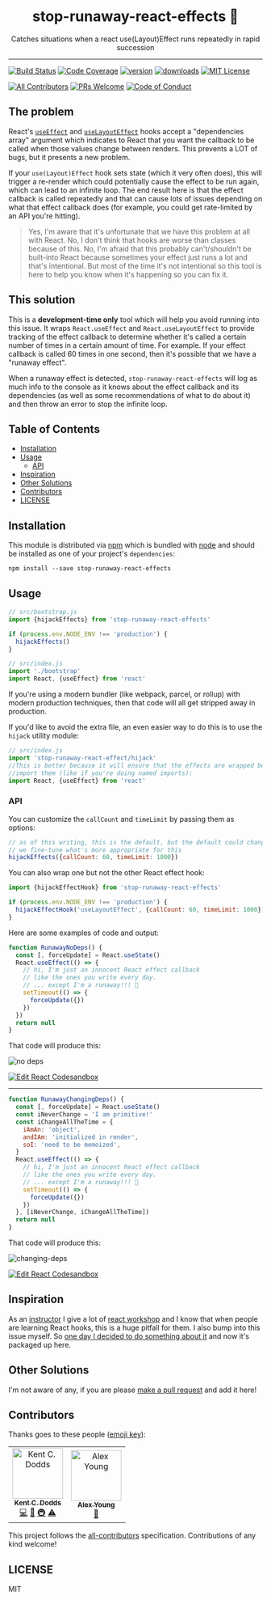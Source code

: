 <div align="center">
<h1>stop-runaway-react-effects 🏃</h1>

<p>Catches situations when a react use(Layout)Effect runs repeatedly in rapid
succession</p>

</div>

<hr />

[![Build Status][build-badge]][build]
[![Code Coverage][coverage-badge]][coverage]
[![version][version-badge]][package] [![downloads][downloads-badge]][npmtrends]
[![MIT License][license-badge]][license]

[![All Contributors](https://img.shields.io/badge/all_contributors-2-orange.svg?style=flat-square)](#contributors)
[![PRs Welcome][prs-badge]][prs] [![Code of Conduct][coc-badge]][coc]

## The problem

React's [`useEffect`](https://reactjs.org/docs/hooks-reference.html#useeffect)
and
[`useLayoutEffect`](https://reactjs.org/docs/hooks-reference.html#uselayouteffect)
hooks accept a "dependencies array" argument which indicates to React that you
want the callback to be called when those values change between renders. This
prevents a LOT of bugs, but it presents a new problem.

If your `use(Layout)Effect` hook sets state (which it very often does), this
will trigger a re-render which could potentially cause the effect to be run
again, which can lead to an infinite loop. The end result here is that the
effect callback is called repeatedly and that can cause lots of issues depending
on what that effect callback does (for example, you could get rate-limited by an
API you're hitting).

> Yes, I'm aware that it's unfortunate that we have this problem at all with
> React. No, I don't think that hooks are worse than classes because of this.
> No, I'm afraid that this probably can't/shouldn't be built-into React because
> sometimes your effect just runs a lot and that's intentional. But most of the
> time it's not intentional so this tool is here to help you know when it's
> happening so you can fix it.

## This solution

This is a **development-time only** tool which will help you avoid running into
this issue. It wraps `React.useEffect` and `React.useLayoutEffect` to provide
tracking of the effect callback to determine whether it's called a certain
number of times in a certain amount of time. For example. If your effect
callback is called 60 times in one second, then it's possible that we have a
"runaway effect".

When a runaway effect is detected, `stop-runaway-react-effects` will log as much
info to the console as it knows about the effect callback and its dependencies
(as well as some recommendations of what to do about it) and then throw an error
to stop the infinite loop.

## Table of Contents

<!-- START doctoc generated TOC please keep comment here to allow auto update -->
<!-- DON'T EDIT THIS SECTION, INSTEAD RE-RUN doctoc TO UPDATE -->

- [Installation](#installation)
- [Usage](#usage)
  - [API](#api)
- [Inspiration](#inspiration)
- [Other Solutions](#other-solutions)
- [Contributors](#contributors)
- [LICENSE](#license)

<!-- END doctoc generated TOC please keep comment here to allow auto update -->

## Installation

This module is distributed via [npm][npm] which is bundled with [node][node] and
should be installed as one of your project's `dependencies`:

```
npm install --save stop-runaway-react-effects
```

## Usage

```javascript
// src/bootstrap.js
import {hijackEffects} from 'stop-runaway-react-effects'

if (process.env.NODE_ENV !== 'production') {
  hijackEffects()
}

// src/index.js
import './bootstrap'
import React, {useEffect} from 'react'
```

If you're using a modern bundler (like webpack, parcel, or rollup) with modern
production techniques, then that code will all get stripped away in production.

If you'd like to avoid the extra file, an even easier way to do this is to use
the `hijack` utility module:

```javascript
// src/index.js
import 'stop-runaway-react-effect/hijack'
//This is better because it will ensure that the effects are wrapped before you
//import them (like if you're doing named imports):
import React, {useEffect} from 'react'
```

### API

You can customize the `callCount` and `timeLimit` by passing them as options:

```javascript
// as of this writing, this is the default, but the default could change as
// we fine-tune what's more appropriate for this
hijackEffects({callCount: 60, timeLimit: 1000})
```

You can also wrap one but not the other React effect hook:

```javascript
import {hijackEffectHook} from 'stop-runaway-react-effects'

if (process.env.NODE_ENV !== 'production') {
  hijackEffectHook('useLayoutEffect', {callCount: 60, timeLimit: 1000})
}
```

Here are some examples of code and output:

```javascript
function RunawayNoDeps() {
  const [, forceUpdate] = React.useState()
  React.useEffect(() => {
    // hi, I'm just an innocent React effect callback
    // like the ones you write every day.
    // ... except I'm a runaway!!! 🏃
    setTimeout(() => {
      forceUpdate({})
    })
  })
  return null
}
```

That code will produce this:

![no deps](https://raw.githubusercontent.com/kentcdodds/stop-runaway-react-effects/master/other/no-deps.png)

[![Edit React Codesandbox](https://codesandbox.io/static/img/play-codesandbox.svg)](https://codesandbox.io/s/react-codesandbox-jf2nk?fontsize=14)

---

```javascript
function RunawayChangingDeps() {
  const [, forceUpdate] = React.useState()
  const iNeverChange = 'I am primitive!'
  const iChangeAllTheTime = {
    iAmAn: 'object',
    andIAm: 'initialized in render',
    soI: 'need to be memoized',
  }
  React.useEffect(() => {
    // hi, I'm just an innocent React effect callback
    // like the ones you write every day.
    // ... except I'm a runaway!!! 🏃
    setTimeout(() => {
      forceUpdate({})
    })
  }, [iNeverChange, iChangeAllTheTime])
  return null
}
```

That code will produce this:

![changing-deps](https://raw.githubusercontent.com/kentcdodds/stop-runaway-react-effects/master/other/changing-deps.png)

[![Edit React Codesandbox](https://codesandbox.io/static/img/play-codesandbox.svg)](https://codesandbox.io/s/react-codesandbox-xd8m9?fontsize=14)

## Inspiration

As an [instructor](https://kentcdodds.com) I give a lot of
[react workshop](https://kentcdodds.com/workshops) and I know that when people
are learning React hooks, this is a huge pitfall for them. I also bump into this
issue myself. So
[one day I decided to do something about it](https://twitter.com/kentcdodds/status/1125876615177629696)
and now it's packaged up here.

## Other Solutions

I'm not aware of any, if you are please [make a pull request][prs] and add it
here!

## Contributors

Thanks goes to these people ([emoji key][emojis]):

<!-- ALL-CONTRIBUTORS-LIST:START - Do not remove or modify this section -->
<!-- prettier-ignore -->
<table><tr><td align="center"><a href="https://kentcdodds.com"><img src="https://avatars.githubusercontent.com/u/1500684?v=3" width="100px;" alt="Kent C. Dodds"/><br /><sub><b>Kent C. Dodds</b></sub></a><br /><a href="https://github.com/kentcdodds/stop-runaway-react-effects/commits?author=kentcdodds" title="Code">💻</a> <a href="https://github.com/kentcdodds/stop-runaway-react-effects/commits?author=kentcdodds" title="Documentation">📖</a> <a href="#infra-kentcdodds" title="Infrastructure (Hosting, Build-Tools, etc)">🚇</a> <a href="https://github.com/kentcdodds/stop-runaway-react-effects/commits?author=kentcdodds" title="Tests">⚠️</a></td><td align="center"><a href="https://github.com/foray1010"><img src="https://avatars3.githubusercontent.com/u/3212221?v=4" width="100px;" alt="Alex Young"/><br /><sub><b>Alex Young</b></sub></a><br /><a href="https://github.com/kentcdodds/stop-runaway-react-effects/commits?author=foray1010" title="Documentation">📖</a></td></tr></table>

<!-- ALL-CONTRIBUTORS-LIST:END -->

This project follows the [all-contributors][all-contributors] specification.
Contributions of any kind welcome!

## LICENSE

MIT

[npm]: https://www.npmjs.com/
[node]: https://nodejs.org
[build-badge]:
  https://img.shields.io/travis/kentcdodds/stop-runaway-react-effects.svg?style=flat-square
[build]: https://travis-ci.org/kentcdodds/stop-runaway-react-effects
[coverage-badge]:
  https://img.shields.io/codecov/c/github/kentcdodds/stop-runaway-react-effects.svg?style=flat-square
[coverage]: https://codecov.io/github/kentcdodds/stop-runaway-react-effects
[version-badge]:
  https://img.shields.io/npm/v/stop-runaway-react-effects.svg?style=flat-square
[package]: https://www.npmjs.com/package/stop-runaway-react-effects
[downloads-badge]:
  https://img.shields.io/npm/dm/stop-runaway-react-effects.svg?style=flat-square
[npmtrends]: http://www.npmtrends.com/stop-runaway-react-effects
[license-badge]:
  https://img.shields.io/npm/l/stop-runaway-react-effects.svg?style=flat-square
[license]:
  https://github.com/kentcdodds/stop-runaway-react-effects/blob/master/LICENSE
[prs-badge]:
  https://img.shields.io/badge/PRs-welcome-brightgreen.svg?style=flat-square
[prs]: http://makeapullrequest.com
[donate-badge]:
  https://img.shields.io/badge/$-support-green.svg?style=flat-square
[coc-badge]:
  https://img.shields.io/badge/code%20of-conduct-ff69b4.svg?style=flat-square
[coc]:
  https://github.com/kentcdodds/stop-runaway-react-effects/blob/master/other/CODE_OF_CONDUCT.md
[emojis]: https://github.com/kentcdodds/all-contributors#emoji-key
[all-contributors]: https://github.com/kentcdodds/all-contributors
